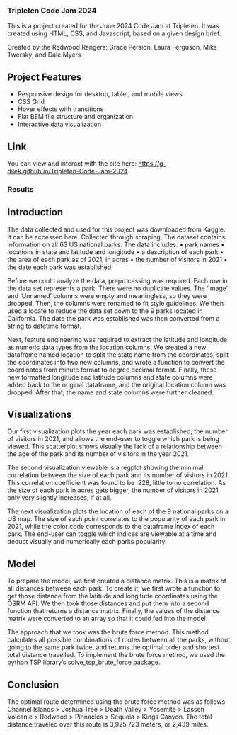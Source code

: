 ### Tripleten Code Jam 2024

This is a project created for the June 2024 Code Jam at Tripleten. It was created using HTML, CSS, and Javascript, based on a given design brief.

Created by the Redwood Rangers: Grace Persion, Laura Ferguson, Mike Twersky, and Dale Myers

## Project Features

- Responsive design for desktop, tablet, and mobile views
- CSS Grid
- Hover effects with transitions
- Flat BEM file structure and organization
- Interactive data visualization

## Link

You can view and interact with the site here: https://g-dilek.github.io/Tripleten-Code-Jam-2024

### Results

## Introduction

The data collected and used for this project was downloaded from Kaggle. It can be accessed here. Collected through scraping, The dataset contains information on all 63 US national parks. The data includes:
• park names
• locations in state and latitude and longitude
• a description of each park
• the area of each park as of 2021, in acres
• the number of visitors in 2021
• the date each park was established

Before we could analyze the data, preprocessing was required. Each row in the data set represents a park. There were no duplicate values. The ‘Image’ and ‘Unnamed’ columns were empty and meaningless, so they were dropped. Then, the columns were renamed to fit style guidelines. We then used a locate to reduce the data set down to the 9 parks located in California. The date the park was established was then converted from a string to datetime format.

Next, feature engineering was required to extract the latitude and longitude as numeric data types from the location columns. We created a new dataframe named location to split the state name from the coordinates, split the coordinates into two new columns, and wrote a function to convert the coordinates from minute format to degree decimal format. Finally, these new formatted longitude and latitude columns and state columns were added back to the original dataframe, and the original location column was dropped.
After that, the name and state columns were further cleaned.

## Visualizations

Our first visualization plots the year each park was established, the number of visitors in 2021, and allows the end-user to toggle which park is being viewed. This scatterplot shows visually the lack of a relationship between the age of the park and its number of visitors in the year 2021.

The second visualization viewable is a regplot showing the minimal correlation between the size of each park and its number of visitors in 2021. This correlation coefficient was found to be .228, little to no correlation. As the size of each park in acres gets bigger, the number of visitors in 2021 only very slightly increases, if at all.

The next visualization plots the location of each of the 9 national parks on a US map. The size of each point correlates to the popularity of each park in 2021, while the color code corresponds to the dataframe index of each park. The end-user can toggle which indices are viewable at a time and deduct visually and numerically each parks popularity.

## Model

To prepare the model, we first created a distance matrix. This is a matrix of all distances between each park. To create it, we first wrote a function to get those distance from the latitude and longitude coordinates using the OSRM API. We then took those distances and put them into a second function that returns a distance matrix. Finally, the values of the distance matrix were converted to an array so that it could fed into the model.

The approach that we took was the brute force method. This method calculates all possible combinations of routes between all the parks, without going to the same park twice, and returns the optimal order and shortest total distance travelled. To implement the brute force method, we used the python TSP library’s solve_tsp_brute_force package.

## Conclusion

The optimal route determined using the brute force method was as follows:
Channel Islands > Joshua Tree > Death Valley > Yosemite > Lassen Volcanic > Redwood > Pinnacles > Sequoia > Kings Canyon.
The total distance traveled over this route is 3,925,723 meters, or 2,439 miles.
